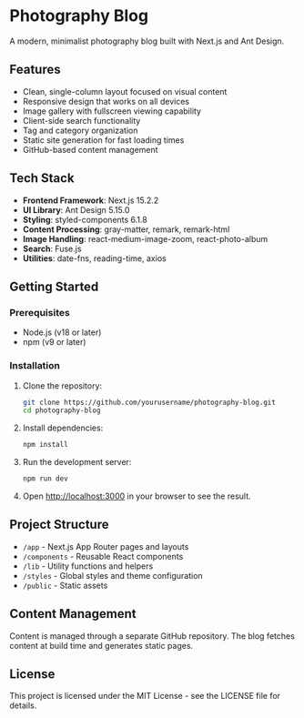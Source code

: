 # Photography Blog

A modern, minimalist photography blog built with Next.js and Ant Design.

## Features

- Clean, single-column layout focused on visual content
- Responsive design that works on all devices
- Image gallery with fullscreen viewing capability
- Client-side search functionality
- Tag and category organization
- Static site generation for fast loading times
- GitHub-based content management

## Tech Stack

- **Frontend Framework**: Next.js 15.2.2
- **UI Library**: Ant Design 5.15.0
- **Styling**: styled-components 6.1.8
- **Content Processing**: gray-matter, remark, remark-html
- **Image Handling**: react-medium-image-zoom, react-photo-album
- **Search**: Fuse.js
- **Utilities**: date-fns, reading-time, axios

## Getting Started

### Prerequisites

- Node.js (v18 or later)
- npm (v9 or later)

### Installation

1. Clone the repository:
   ```bash
   git clone https://github.com/yourusername/photography-blog.git
   cd photography-blog
   ```

2. Install dependencies:
   ```bash
   npm install
   ```

3. Run the development server:
   ```bash
   npm run dev
   ```

4. Open [http://localhost:3000](http://localhost:3000) in your browser to see the result.

## Project Structure

- `/app` - Next.js App Router pages and layouts
- `/components` - Reusable React components
- `/lib` - Utility functions and helpers
- `/styles` - Global styles and theme configuration
- `/public` - Static assets

## Content Management

Content is managed through a separate GitHub repository. The blog fetches content at build time and generates static pages.

## License

This project is licensed under the MIT License - see the LICENSE file for details.
